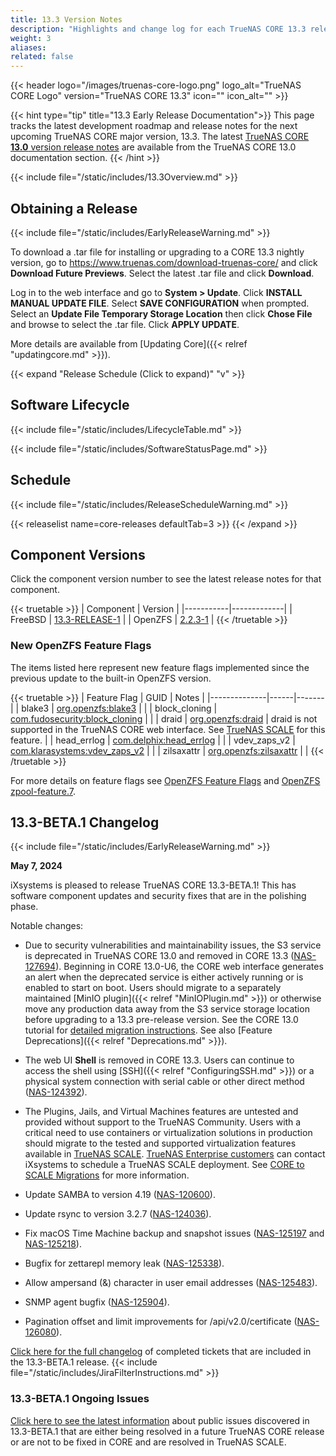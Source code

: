 ```yaml
---
title: 13.3 Version Notes
description: "Highlights and change log for each TrueNAS CORE 13.3 release."
weight: 3
aliases:
related: false
---
```

{{< header logo="/images/truenas-core-logo.png" logo_alt="TrueNAS CORE Logo" version="TrueNAS CORE 13.3" icon="" icon_alt="" >}}

{{< hint type="tip" title="13.3 Early Release Documentation">}}
This page tracks the latest development roadmap and release notes for the next upcoming TrueNAS CORE major version, 13.3.
The latest [TrueNAS CORE **13.0** version release notes](https://www.truenas.com/docs/core/13.0/gettingstarted/corereleasenotes/) are available from the TrueNAS CORE 13.0 documentation section.
{{< /hint >}}

{{< include file="/static/includes/13.3Overview.md" >}}

## Obtaining a Release

{{< include file="/static/includes/EarlyReleaseWarning.md" >}}

To download a <file>.tar</file> file for installing or upgrading to a CORE 13.3 nightly version, go to https://www.truenas.com/download-truenas-core/ and click **Download Future Previews**.
Select the latest <file>.tar</file> file and click **Download**.

Log in to the web interface and go to **System > Update**.
Click **INSTALL MANUAL UPDATE FILE**.
Select **SAVE CONFIGURATION** when prompted.
Select an **Update File Temporary Storage Location** then click **Chose File** and browse to select the <file>.tar</file> file.
Click **APPLY UPDATE**.

More details are available from [Updating Core]({{< relref "updatingcore.md" >}}).

{{< expand "Release Schedule (Click to expand)" "v" >}}

## Software Lifecycle

{{< include file="/static/includes/LifecycleTable.md" >}}

{{< include file="/static/includes/SoftwareStatusPage.md" >}}

## Schedule

{{< include file="/static/includes/ReleaseScheduleWarning.md" >}}

{{< releaselist name=core-releases defaultTab=3 >}}
{{< /expand >}}
<!-- Update for RC.1 release
## Upgrade Notes

### Upgrade Paths
-->
## Component Versions

Click the component version number to see the latest release notes for that component.

{{< truetable >}}
| Component | Version |
|-----------|-------------|
| FreeBSD | [13.3-RELEASE-1](https://www.freebsd.org/releases/13.3R/relnotes/) |
| OpenZFS | [2.2.3-1](https://github.com/openzfs/zfs/releases/tag/zfs-2.2.3) |
{{< /truetable >}}

### New OpenZFS Feature Flags
The items listed here represent new feature flags implemented since the previous update to the built-in OpenZFS version.

{{< truetable >}}
| Feature Flag | GUID | Notes |
|--------------|------|-------|
| blake3 | [org.openzfs:blake3](https://openzfs.github.io/openzfs-docs/man/master/7/zpool-features.7.html#org.openzfs:blake3) | |
| block_cloning | [com.fudosecurity:block_cloning](https://openzfs.github.io/openzfs-docs/man/master/7/zpool-features.7.html#com.fudosecurity:block_cloning) | |
| draid | [org.openzfs:draid](https://openzfs.github.io/openzfs-docs/man/master/7/zpool-features.7.html#org.openzfs:draid) | draid is not supported in the TrueNAS CORE web interface. See [TrueNAS SCALE](https://www.truenas.com/truenas-scale/) for this feature. |
| head_errlog | [com.delphix:head_errlog](https://openzfs.github.io/openzfs-docs/man/master/7/zpool-features.7.html#com.delphix:head_errlog) | |
| vdev_zaps_v2 | [com.klarasystems:vdev_zaps_v2](https://openzfs.github.io/openzfs-docs/man/master/7/zpool-features.7.html#com.klarasystems:vdev_zaps_v2) | |
| zilsaxattr | [org.openzfs:zilsaxattr](https://openzfs.github.io/openzfs-docs/man/master/7/zpool-features.7.html#org.openzfs:zilsaxattr) |  |
{{< /truetable >}}

For more details on feature flags see [OpenZFS Feature Flags](https://openzfs.github.io/openzfs-docs/Basic%20Concepts/Feature%20Flags.html) and [OpenZFS zpool-feature.7](https://openzfs.github.io/openzfs-docs/man/7/zpool-features.7.html).

## 13.3-BETA.1 Changelog

{{< include file="/static/includes/EarlyReleaseWarning.md" >}}

**May 7, 2024**

iXsystems is pleased to release TrueNAS CORE 13.3-BETA.1!
This has software component updates and security fixes that are in the polishing phase.

Notable changes:

* Due to security vulnerabilities and maintainability issues, the S3 service is deprecated in TrueNAS CORE 13.0 and removed in CORE 13.3 ([NAS-127694](https://ixsystems.atlassian.net/browse/NAS-127694)).
  Beginning in CORE 13.0-U6, the CORE web interface generates an alert when the deprecated service is either actively running or is enabled to start on boot.
  Users should migrate to a separately maintained [MinIO plugin]({{< relref "MinIOPlugin.md" >}}) or otherwise move any production data away from the S3 service storage location before upgrading to a 13.3 pre-release version.
  See the CORE 13.0 tutorial for [detailed migration instructions](http://www.truenas.com/docs/core/13.0/coretutorials/jailspluginsvms/plugins/minioplugin/).
  See also [Feature Deprecations]({{< relref "Deprecations.md" >}}).

* The web UI **Shell** is removed in CORE 13.3. Users can continue to access the shell using [SSH]({{< relref "ConfiguringSSH.md" >}}) or a physical system connection with serial cable or other direct method ([NAS-124392](https://ixsystems.atlassian.net/browse/NAS-124392)).

* The Plugins, Jails, and Virtual Machines features are untested and provided without support to the TrueNAS Community.
  Users with a critical need to use containers or virtualization solutions in production should migrate to the tested and supported virtualization features available in [TrueNAS SCALE](https://www.truenas.com/download-truenas-scale/).
  [TrueNAS Enterprise customers](https://www.truenas.com/truenas-enterprise/) can contact iXsystems to schedule a TrueNAS SCALE deployment.
  See [CORE to SCALE Migrations](https://www.truenas.com/docs/scale/gettingstarted/migrate/) for more information.

* Update SAMBA to version 4.19 ([NAS-120600](https://ixsystems.atlassian.net/browse/NAS-120600)).
* Update rsync to version 3.2.7 ([NAS-124036](https://ixsystems.atlassian.net/browse/NAS-124036)).
* Fix macOS Time Machine backup and snapshot issues ([NAS-125197](https://ixsystems.atlassian.net/browse/NAS-125197) and [NAS-125218](https://ixsystems.atlassian.net/browse/NAS-125218)).
* Bugfix for zettarepl memory leak ([NAS-125338](https://ixsystems.atlassian.net/browse/NAS-125338)).
* Allow ampersand (&) character in user email addresses ([NAS-125483](https://ixsystems.atlassian.net/browse/NAS-125483)).
* SNMP agent bugfix ([NAS-125904](https://ixsystems.atlassian.net/browse/NAS-125904)).
* Pagination offset and limit improvements for /api/v2.0/certificate ([NAS-126080](https://ixsystems.atlassian.net/browse/NAS-126080)).

<a href="https://ixsystems.atlassian.net/issues/?filter=10526" target="_blank">Click here for the full changelog</a> of completed tickets that are included in the 13.3-BETA.1 release.
{{< include file="/static/includes/JiraFilterInstructions.md" >}}

### 13.3-BETA.1 Ongoing Issues

<a href="https://ixsystems.atlassian.net/issues/?filter=10527" target="_blank">Click here to see the latest information</a> about public issues discovered in 13.3-BETA.1 that are either being resolved in a future TrueNAS CORE release or are not to be fixed in CORE and are resolved in TrueNAS SCALE.
